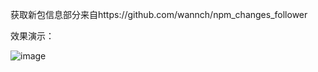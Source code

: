 获取新包信息部分来自https://github.com/wannch/npm_changes_follower

效果演示：

![image](https://github.com/Triwoods2333/download_npm_changes/assets/90879899/78a36f6f-f53c-4d2b-9627-27f33a3497ce)
